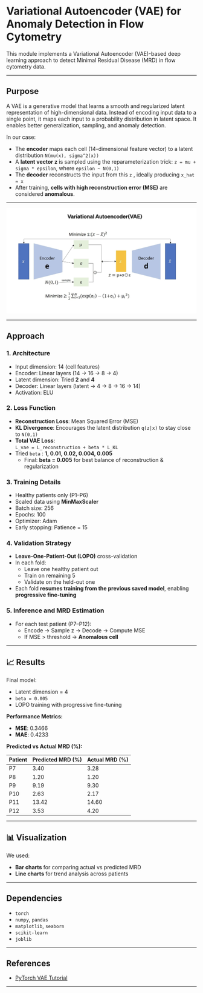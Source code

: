 # Variational Autoencoder (VAE) for Anomaly Detection in Flow Cytometry

This module implements a Variational Autoencoder (VAE)-based deep learning approach to detect Minimal Residual Disease (MRD) in flow cytometry data.

---

## Purpose

A VAE is a generative model that learns a smooth and regularized latent representation of high-dimensional data. Instead of encoding input data to a single point, it maps each input to a probability distribution in latent space. It enables better generalization, sampling, and anomaly detection.

In our case:

- The **encoder** maps each cell (14-dimensional feature vector) to a latent distribution `N(mu(x), sigma^2(x))`
- A **latent vector z** is sampled using the reparameterization trick: `z = mu + sigma * epsilon`, where `epsilon ~ N(0,1)`
- The **decoder** reconstructs the input from this `z` , ideally producing  `x_hat ≈ x`
- After training, **cells with high reconstruction error (MSE)** are considered **anomalous**.

---

<p align="center">
  <img src="VAE_Img.png" alt="VAE Visualization" width="1000"/>
</p>

---

## Approach

### 1. Architecture

- Input dimension: 14 (cell features)
- Encoder: Linear layers (14 → 16 → 8 → 4)
- Latent dimension: Tried **2** and **4**
- Decoder: Linear layers (latent → 4 → 8 → 16 → 14)
- Activation: ELU

### 2. Loss Function

- **Reconstruction Loss**: Mean Squared Error (MSE)
- **KL Divergence**: Encourages the latent distribution `q(z|x)` to stay close to `N(0,1)`
- **Total VAE Loss**:  
   `L_vae = L_reconstruction + beta * L_KL`
- Tried `beta` : **1, 0.01, 0.02, 0.004, 0.005**  
  - Final: **beta = 0.005** for best balance of reconstruction & regularization

### 3. Training Details

- Healthy patients only (P1–P6)
- Scaled data using **MinMaxScaler**
- Batch size: 256
- Epochs: 100
- Optimizer: Adam
- Early stopping: Patience = 15

### 4. Validation Strategy

- **Leave-One-Patient-Out (LOPO)** cross-validation
- In each fold:
  - Leave one healthy patient out
  - Train on remaining 5
  - Validate on the held-out one
- Each fold **resumes training from the previous saved model**, enabling **progressive fine-tuning**

### 5. Inference and MRD Estimation

- For each test patient (P7–P12):
  - Encode → Sample z → Decode → Compute MSE
  - If MSE > threshold → **Anomalous cell**

---

## 📈 Results

Final model:  
- Latent dimension = 4  
- `beta = 0.005`
- LOPO training with progressive fine-tuning

**Performance Metrics:**

- **MSE**: 0.3466  
- **MAE**: 0.4233

**Predicted vs Actual MRD (%):**

| Patient | Predicted MRD (%) | Actual MRD (%) |
|---------|--------------------|----------------|
| P7      | 3.40               | 3.28           |
| P8      | 1.20               | 1.20           |
| P9      | 9.19               | 9.30           |
| P10     | 2.63               | 2.17           |
| P11     | 13.42              | 14.60          |
| P12     | 3.53               | 4.20           |

---

## 📊 Visualization

We used:

- **Bar charts** for comparing actual vs predicted MRD
- **Line charts** for trend analysis across patients

---

## Dependencies

- `torch`
- `numpy`, `pandas`
- `matplotlib`, `seaborn`
- `scikit-learn`
- `joblib`

---

## References

- [PyTorch VAE Tutorial](https://pytorch.org/tutorials/beginner/vae.html)

---

